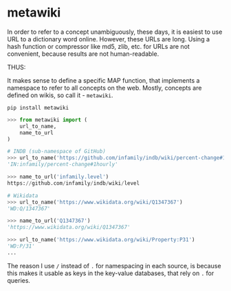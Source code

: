 # metawiki

In order to refer to a concept unambiguously, these days, it is easiest to use URL to a dictionary word online. However, these URLs are long. Using a hash function or compressor like md5, zlib, etc. for URLs are not convenient, because results are not human-readable.

THUS:

It makes sense to define a specific MAP function, that implements a namespace to refer to all concepts on the web. Mostly, concepts are defined on wikis, so call it - `metawiki`.

`pip install metawiki`

```python
>>> from metawiki import (
    url_to_name,
    name_to_url
)

# INDB (sub-namespace of GitHub)
>>> url_to_name('https://github.com/infamily/indb/wiki/percent-change#1hourly')
'IN:infamily/percent-change#1hourly'

>>> name_to_url('infamily.level')
https://github.com/infamily/indb/wiki/level

# Wikidata
>>> url_to_name('https://www.wikidata.org/wiki/Q1347367')
'WD:Q/1347367'

>>> name_to_url('Q1347367')
'https://www.wikidata.org/wiki/Q1347367'

>>> url_to_name('https://www.wikidata.org/wiki/Property:P31')
'WD:P/31'
...
```

The reason I use `/` instead of `.` for namespacing in each source, is because this makes it usable as keys in the key-value databases, that rely on `.` for queries.

